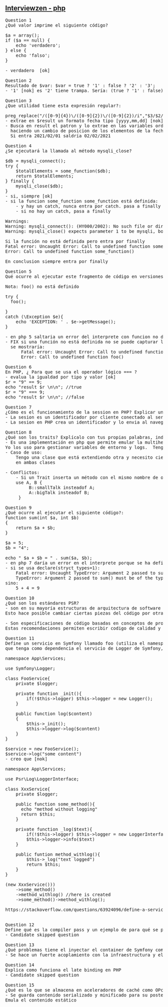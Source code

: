 ## [Interviewzen - php](https://www.interviewzen.com/interview/56fvshF)
<pre style="margin:0; padding: 0;">
Question 1
¿Qué valor imprime el siguiente código?

$a = array();
if ($a == null) { 
    echo 'verdadero';
} else {
    echo 'falso';
}

- verdadero  [ok]

Question 2
Resultado de $var: $var = true ? '1' : false ? '2' : '3';
- '1' [nok] es '2' tiene trampa. Sería: (true ? '1' : false) ? '2' : '3';

Question 3
¿Que utilidad tiene esta expresión regular?:

preg_replace("/([0-9]{4})\/([0-9]{2})\/([0-9]{2})/i","$3/$2/$1",$result);
- extrae en $result un formato fecha tipo [yyyy,mm,dd] [nok]
- Busca en result el patron y lo extrae en las variables ordenadas \$3 \$2 \$1, 1:año, 2:mes, 3:día con estas variables definidas se forma el string de remplazo
  haciendo un cambio de posicion de los elementos de la fecha
  Si entra 2021/02/01 saldría 02/02/2021

Question 4
¿Se ejecutará la llamada al método mysqli_close?

$db = mysqli_connect();
try {
    $totalElements = some_function($db);
    return $totalElements;
} finally {
    mysqli_close($db);
}
- si, siempre [ok]
- si la funcion some_function some_function está definida:
    - y hay un catch, nunca entra por catch. pasa a finally
    - si no hay un catch, pasa a finally

Warnings:
Warning: mysqli_connect(): (HY000/2002): No such file or director
Warning: mysqli_close() expects parameter 1 to be mysqli, bool given in

Si la función no está definida pero entra por finally
Fatal error: Uncaught Error: Call to undefined function some_function()
Error: Call to undefined function some_function()

En conclusion siempre entra por finally

Question 5
Qué ocurre al ejecutar este fragmento de código en versiones de PHP 5.x? ¿Y en PHP 7?

Nota: foo() no está definido

try {
  foo();

} 
catch (\Exception $e){ 
    echo 'EXCEPTION: ' . $e->getMessage();
}

- en php 5 saltaria un error del interprete con funcion no definida y en PHP 7 entraria por la excepcion y se mostraría un mensaje de función no definida [nok]
- FIX si una función no está definida no se puede capturar la excepcion con catch
  se mostraría:
      Fatal error: Uncaught Error: Call to undefined function foo()
      Error: Call to undefined function foo()

Question 6
En PHP, ¿ Para que se usa el operador lógico === ?
- evalua la igualdad por tipo y valor [ok]
$r = "9" == 9;
echo "result $r \n\n"; //true
$r = "9" === 9;
echo "result $r \n\n"; //false

Question 7
¿Cómo es el funcionamiento de la session en PHP? Explicar un poco el funcionamiento.
- La sesion es un identificador por cliente conectado al servidor de modo que sea identificado como único se usa junto con la gestión de cookies [ok]
- La sesion en PHP crea un identificador y lo envia al navegador mediante de cookies de sesion. Este id sirve para recuperar los datos de la sesion existente.

Question 8
¿Qué son los traits? Explícalo con tus propias palabras, indica algún caso de uso en el que estaría bien aplicarlo y posibles contraindicaciones de usar traits.
- Es una implementación en php que permite emular la multiherencia. Los traits puede que sobrescriban métodos ya existentes. Se usa para extender una funcionalidad sin aplicar herencia.
Yo los uso para gestionar variables de entorno y logs.  Tengo un trait con cada funcionalidad y lo agrego en la clase según la necesidad. [nok]
- Caso de uso:
    Tengo una clase que está extendiendo otra y necesito cierta funcionalidad que tengo en otra clase, podría llevar esa funcionalidad a un trait e instanciarla
    en ambas clases 
    
- Conflictos:
    - Si un Trait inserta un método con el mismo nombre de otro trait se produce un error fatal, esto se soluciona con instanceof
    use A, B {
         B::smallTalk insteadof A;
         A::bigTalk insteadof B;
     } 

Question 9
¿Qué ocurre al ejecutar el siguiente código?:
function sum(int $a, int $b)
{
    return $a + $b;
}

$a = 5;
$b = "4";

echo " $a + $b = " . sum($a, $b);
- en php 7 daría un error en el interprete porque se ha definido un tipo entero en b y se esta pasando un string "4" [nok]
- si se usa declare(stryct_types=1):
    Fatal error: Uncaught TypeError: Argument 2 passed to sum() must be of the type int, string given
    TypeError: Argument 2 passed to sum() must be of the type int, string given, called
sino:
    5 + 4 = 9

Question 10
¿Qué son los estándares PSR?
- son en su mayoría estructuras de arquitectura de software que garantizan una uniformidad de interacción con estas ya que se basan en interfaces.  
Esto hace posible cambiar ciertas piezas del código por otras siempre y cuando cumplan el stándar [nok]

- Son especificaciones de código basadas en conceptos de programación ya probados cuya intención es proveer interoperabilidad entre componentes. 
Estas recomendaciones permiten escribir codigo de calidad y mantenimble a largo plazo.

Question 11
Define un servicio en Symfony llamado foo (utiliza el namespace que quieras para la clase Foo) 
que tenga como dependencia el servicio de Logger de Symfony, y que no se instancie hasta que no se utilice. 

namespace App\Services;

use Symfony\Logger;

class FooService{
    private $logger;
    
    private function _init(){
        if(!$this->logger) $this->logger = new Logger();           
    }
    
    public function log($content)
    {
        $this->_init();
        $this->logger->log($content)
    }   
}

$service = new FooService();
$service->log("some content")
- creo que [nok]

namespace App\Services;

use Psr\Log\LoggerInterface;

class XxxService{
    private $logger;

    public function some_method(){
      echo "method without logging"
      return $this;
    }

    private function _log($text){
        if(!$this->logger) $this->logger = new LoggerInterface(); //wrong approach creating object from Interface
        $this->logger->info($text)
    }

    public funtion method_withlog(){
        $this->_log("text logged")
        return $this;
    }
}

(new XxxService()))
    ->some_method()
    ->method_withlog() //here is created
    ->some_method()->method_withlog();

https://stackoverflow.com/questions/63924096/define-a-service-with-lazy-loading-logger-in-symfony


Question 12
Define qué es la compiler pass y un ejemplo de para qué se puede utilizar.
- Candidate skipped question

Question 13
¿Qué problemas tiene el inyectar el container de Symfony como parámetro a una clase de nuestro dominio?
- Se hace un fuerte acoplamiento con la infraestructura y el dominio no debe interactuar directamente por tipo sino por contrato

Question 14
Explica como funciona el late binding en PHP
- Candidate skipped question

Question 15
¿Qué es lo que se almacena en aceleradores de caché como OPcache o APC?
- Se guarda contenido serializado y minificado para su posterior reutilización sin tener que recompilar el contenido.
Emula el contenido estático
</pre>
